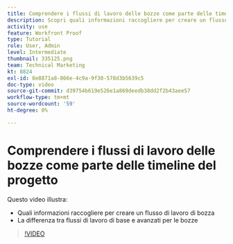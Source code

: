 ```yaml
---
title: Comprendere i flussi di lavoro delle bozze come parte delle timeline del progetto
description: Scopri quali informazioni raccogliere per creare un flusso di lavoro per le bozze e la differenza tra flussi di lavoro di base e flussi di lavoro per le bozze avanzati in [!DNL  Workfront].
activity: use
feature: Workfront Proof
type: Tutorial
role: User, Admin
level: Intermediate
thumbnail: 335125.png
team: Technical Marketing
kt: 8824
exl-id: 8e8871a8-866e-4c9a-9f30-578d3b5639c5
doc-type: video
source-git-commit: d39754b619e526e1a869deedb38dd2f2b43aee57
workflow-type: tm+mt
source-wordcount: '59'
ht-degree: 0%

---
```


# Comprendere i flussi di lavoro delle bozze come parte delle timeline del progetto

Questo video illustra:

* Quali informazioni raccogliere per creare un flusso di lavoro di bozza
* La differenza tra flussi di lavoro di base e avanzati per le bozze

>[!VIDEO](https://video.tv.adobe.com/v/335125/?quality=12)



